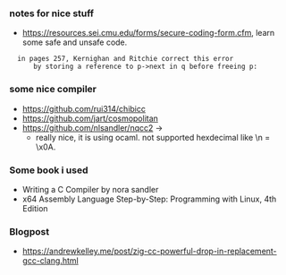 ### notes for nice stuff
- https://resources.sei.cmu.edu/forms/secure-coding-form.cfm, learn some safe and unsafe code.
```
  in pages 257, Kernighan and Ritchie correct this error 
      by storing a reference to p->next in q before freeing p:
```

### some nice compiler
- https://github.com/rui314/chibicc
- https://github.com/jart/cosmopolitan
- https://github.com/nlsandler/nqcc2 ->
    -  really nice, it is using ocaml. not supported hexdecimal like \n = \x0A.

### Some book i used
- Writing a C Compiler by nora sandler
- x64 Assembly Language Step-by-Step: Programming with Linux, 4th Edition

### Blogpost
- https://andrewkelley.me/post/zig-cc-powerful-drop-in-replacement-gcc-clang.html

